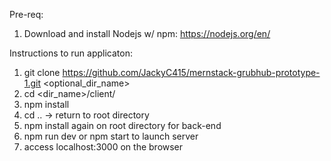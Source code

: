 Pre-req:
1. Download and install Nodejs w/ npm: https://nodejs.org/en/

Instructions to run applicaton:
1. git clone https://github.com/JackyC415/mernstack-grubhub-prototype-1.git <optional_dir_name>
2. cd <dir_name>/client/
3. npm install
4. cd .. -> return to root directory
5. npm install again on root directory for back-end
6. npm run dev or npm start to launch server
7. access localhost:3000 on the browser
